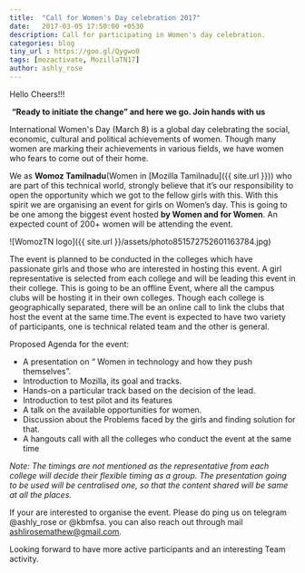 ```yaml
---
title:  "Call for Women's Day celebration 2017"
date:   2017-03-05 17:50:00 +0530
description: Call for participating in Women's day celebration.
categories: blog
tiny_url : https://goo.gl/Qygwo0
tags: [mozactivate, MozillaTN17]
author: ashly_rose
---
```


Hello Cheers!!!

  **“Ready to initiate the change” and here we go. Join hands with us**


 International Women's Day (March 8) is a global day celebrating the social, economic, cultural and political achievements of women. Though many women are marking their achievements in various fields, we have women who fears to come out of their home.

 We as **Womoz Tamilnadu**(Women in [Mozilla Tamilnadu]({{ site.url }})) who are part of this technical world, strongly believe that it’s our responsibility to open the opportunity which we got to the fellow girls with this. With this spirit we are organising an event for girls on Women’s day. This is going to be one among the biggest event hosted **by Women and for Women**. An expected count of 200+ women will be attending the event.

![WomozTN logo]({{ site.url }}/assets/photo851572752601163784.jpg)

 The event is planned to be conducted in the colleges which have passionate girls  and those who are interested in hosting this event. A girl representative is selected from each college and will be leading this event in their college. This is going to be an offline Event, where all the campus clubs will be hosting it in their own colleges. Though each college is geographically separated, there will be an online call to link the clubs that host the event at the same time.The event is expected to have two variety of participants, one is technical related team and the other is general.

Proposed Agenda for the event:

- A presentation on “ Women in technology and how they push themselves”.
- Introduction to Mozilla, its goal and tracks.
- Hands-on a particular track based on the decision of the lead.
- Introduction to test pilot and its features
- A talk on the available opportunities for women.
- Discussion about the Problems faced by the girls and finding solution for that.
- A hangouts call with all the colleges who conduct the event at the same time

*Note: The timings are not mentioned as the representative from each college will decide their flexible timing as a group. The presentation going to be used will be centralised one, so that the content shared will be same at all the places.*

If your are interested to organise the event. 
Please do ping us on telegram @ashly_rose or  @kbmfsa. you can also reach out through mail ashlirosemathew@gmail.com.

Looking forward to have more active participants and an interesting Team activity.
